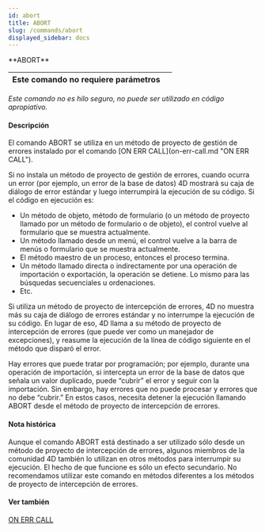 ```yaml
---
id: abort
title: ABORT
slug: /commands/abort
displayed_sidebar: docs
---
```


<!--REF #_command_.ABORT.Syntax-->**ABORT**<!-- END REF-->
<!--REF #_command_.ABORT.Params-->
| Este comando no requiere parámetros |  |
| --- | --- |

<!-- END REF-->

*Este comando no es hilo seguro, no puede ser utilizado en código apropiativo.*


#### Descripción 

<!--REF #_command_.ABORT.Summary-->El comando ABORT se utiliza en un método de proyecto de gestión de errores instalado por el comando [ON ERR CALL](on-err-call.md "ON ERR CALL").<!-- END REF-->

Si no instala un método de proyecto de gestión de errores, cuando ocurra un error (por ejemplo, un error de la base de datos) 4D mostrará su caja de diálogo de error estándar y luego interrumpirá la ejecución de su código. Si el código en ejecución es:

* Un método de objeto, método de formulario (o un método de proyecto llamado por un método de formulario o de objeto), el control vuelve al formulario que se muestra actualmente.
* Un método llamado desde un menú, el control vuelve a la barra de menús o formulario que se muestra actualmente.
* El método maestro de un proceso, entonces el proceso termina.
* Un método llamado directa o indirectamente por una operación de importación o exportación, la operación se detiene. Lo mismo para las búsquedas secuenciales u ordenaciones.
* Etc.

Si utiliza un método de proyecto de intercepción de errores, 4D no muestra más su caja de diálogo de errores estándar y no interrumpe la ejecución de su código. En lugar de eso, 4D llama a su método de proyecto de intercepción de errores (que puede ver como un manejador de excepciones), y reasume la ejecución de la línea de código siguiente en el método que disparó el error. 

Hay errores que puede tratar por programación; por ejemplo, durante una operación de importación, si intercepta un error de la base de datos que señala un valor duplicado, puede “cubrir” el error y seguir con la importación. Sin embargo, hay errores que no puede procesar y errores que no debe “cubrir.” En estos casos, necesita detener la ejecución llamando ABORT desde el método de proyecto de intercepción de errores.

#### Nota histórica 

Aunque el comando ABORT está destinado a ser utilizado sólo desde un método de proyecto de intercepción de errores, algunos miembros de la comunidad 4D también lo utilizan en otros métodos para interrumpir su ejecución. El hecho de que funcione es sólo un efecto secundario. No recomendamos utilizar este comando en métodos diferentes a los métodos de proyecto de intercepción de errores.

#### Ver también 

[ON ERR CALL](on-err-call.md)  